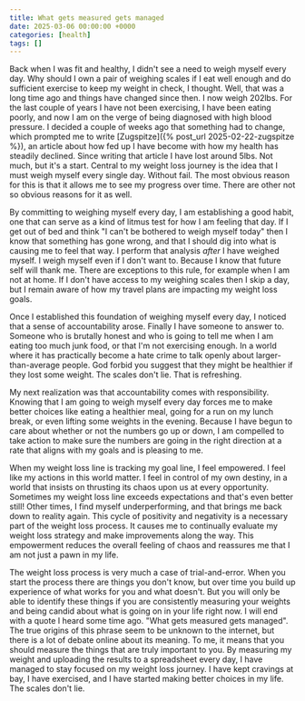 ```yaml
---
title: What gets measured gets managed
date: 2025-03-06 00:00:00 +0000
categories: [health]
tags: []
---
```


Back when I was fit and healthy, I didn't see a need to weigh myself every day. Why should I own a pair of weighing scales if I eat well enough and do sufficient exercise to keep my weight in check, I thought. Well, that was a long time ago and things have changed since then. I now weigh 202lbs. For the last couple of years I have not been exercising, I have been eating poorly, and now I am on the verge of being diagnosed with high blood pressure. I decided a couple of weeks ago that something had to change, which prompted me to write [Zugspitze]({% post_url 2025-02-22-zugspitze %}), an article about how fed up I have become with how my health has steadily declined. Since writing that article I have lost around 5lbs. Not much, but it's a start. Central to my weight loss journey is the idea that I must weigh myself every single day. Without fail. The most obvious reason for this is that it allows me to see my progress over time. There are other not so obvious reasons for it as well.

By committing to weighing myself every day, I am establishing a good habit, one that can serve as a kind of litmus test for how I am feeling that day. If I get out of bed and think "I can't be bothered to weigh myself today" then I know that something has gone wrong, and that I should dig into what is causing me to feel that way. I perform that analysis *after* I have weighed myself. I weigh myself even if I don't want to. Because I know that future self will thank me. There are exceptions to this rule, for example when I am not at home. If I don't have access to my weighing scales then I skip a day, but I remain aware of how my travel plans are impacting my weight loss goals.

Once I established this foundation of weighing myself every day, I noticed that a sense of accountability arose. Finally I have someone to answer to. Someone who is brutally honest and who is going to tell me when I am eating too much junk food, or that I'm not exercising enough. In a world where it has practically become a hate crime to talk openly about larger-than-average people. God forbid you suggest that they might be healthier if they lost some weight. The scales don't lie. That is refreshing.

My next realization was that accountability comes with responsibility. Knowing that I am going to weigh myself every day forces me to make better choices like eating a healthier meal, going for a run on my lunch break, or even lifting some weights in the evening. Because I have begun to care about whether or not the numbers go up or down, I am compelled to take action to make sure the numbers are going in the right direction at a rate that aligns with my goals and is pleasing to me.

When my weight loss line is tracking my goal line, I feel empowered. I feel like my actions in this world matter. I feel in control of my own destiny, in a world that insists on thrusting its chaos upon us at every opportunity. Sometimes my weight loss line exceeds expectations and that's even better still! Other times, I find myself underperforming, and that brings me back down to reality again. This cycle of positivity and negativity is a necessary part of the weight loss process. It causes me to continually evaluate my weight loss strategy and make improvements along the way. This empowerment reduces the overall feeling of chaos and reassures me that I am not just a pawn in my life.

The weight loss process is very much a case of trial-and-error. When you start the process there are things you don't know, but over time you build up experience of what works for you and what doesn't. But you will only be able to identify these things if you are consistently measuring your weights and being candid about what is going on in your life right now. I will end with a quote I heard some time ago. "What gets measured gets managed". The true origins of this phrase seem to be unknown to the internet, but there is a lot of debate online about its meaning. To me, it means that you should measure the things that are truly important to you. By measuring my weight and uploading the results to a spreadsheet every day, I have managed to stay focused on my weight loss journey. I have kept cravings at bay, I have exercised, and I have started making better choices in my life. The scales don't lie.